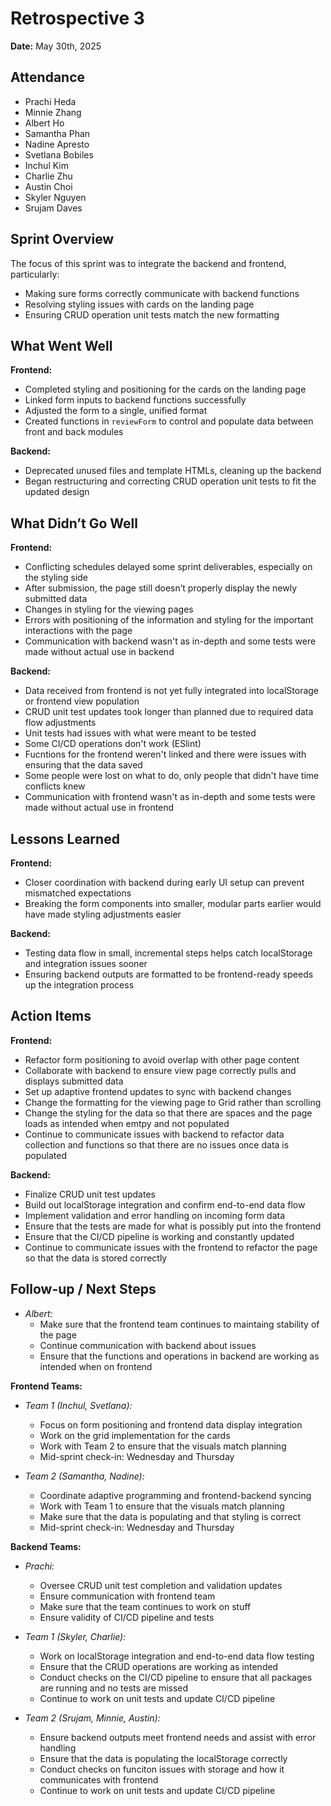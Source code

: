 # Retrospective 3  
**Date:** May 30th, 2025  

## Attendance  
- Prachi Heda  
- Minnie Zhang  
- Albert Ho  
- Samantha Phan  
- Nadine Apresto  
- Svetlana Bobiles  
- Inchul Kim  
- Charlie Zhu  
- Austin Choi  
- Skyler Nguyen  
- Srujam Daves  



## Sprint Overview  
The focus of this sprint was to integrate the backend and frontend, particularly:  
- Making sure forms correctly communicate with backend functions  
- Resolving styling issues with cards on the landing page  
- Ensuring CRUD operation unit tests match the new formatting  



## What Went Well  
**Frontend:**  
- Completed styling and positioning for the cards on the landing page  
- Linked form inputs to backend functions successfully  
- Adjusted the form to a single, unified format  
- Created functions in `reviewForm` to control and populate data between front and back modules  

**Backend:**  
- Deprecated unused files and template HTMLs, cleaning up the backend  
- Began restructuring and correcting CRUD operation unit tests to fit the updated design  



## What Didn’t Go Well  
**Frontend:**  
- Conflicting schedules delayed some sprint deliverables, especially on the styling side  
- After submission, the page still doesn’t properly display the newly submitted data  
- Changes in styling for the viewing pages
- Errors with positioning of the information and styling for the important interactions with the page
- Communication with backend wasn't as in-depth and some tests were made without actual use in backend

**Backend:**  
- Data received from frontend is not yet fully integrated into localStorage or frontend view population  
- CRUD unit test updates took longer than planned due to required data flow adjustments  
- Unit tests had issues with what were meant to be tested
- Some CI/CD operations don't work (ESlint)
- Fucntions for the frontend weren't linked and there were issues with ensuring that the data saved
- Some people were lost on what to do, only people that didn't have time conflicts knew
- Communication with frontend wasn't as in-depth and some tests were made without actual use in frontend



## Lessons Learned  
**Frontend:**  
- Closer coordination with backend during early UI setup can prevent mismatched expectations  
- Breaking the form components into smaller, modular parts earlier would have made styling adjustments easier  

**Backend:**  
- Testing data flow in small, incremental steps helps catch localStorage and integration issues sooner  
- Ensuring backend outputs are formatted to be frontend-ready speeds up the integration process  



## Action Items  
**Frontend:**  
- Refactor form positioning to avoid overlap with other page content  
- Collaborate with backend to ensure view page correctly pulls and displays submitted data  
- Set up adaptive frontend updates to sync with backend changes  
- Change the formatting for the viewing page to Grid rather than scrolling
- Change the styling for the data so that there are spaces and the page loads as intended when emtpy and not populated
- Continue to communicate issues with backend to refactor data collection and functions so that there are no issues once data is populated

**Backend:**  
- Finalize CRUD unit test updates  
- Build out localStorage integration and confirm end-to-end data flow  
- Implement validation and error handling on incoming form data  
- Ensure that the tests are made for what is possibly put into the frontend
- Ensure that the CI/CD pipeline is working and constantly updated
- Continue to communicate issues with the frontend to refactor the page so that the data is stored correctly



## Follow-up / Next Steps  
- *Albert:*
  - Make sure that the frontend team continues to maintaing stability of the page
  - Continue communication with backend about issues
  - Ensure that the functions and operations in backend are working as intended when on frontend

**Frontend Teams:**  
- *Team 1 (Inchul, Svetlana):*  
  - Focus on form positioning and frontend data display integration  
  - Work on the grid implementation for the cards
  - Work with Team 2 to ensure that the visuals match planning
  - Mid-sprint check-in: Wednesday and Thursday  

- *Team 2 (Samantha, Nadine):*  
  - Coordinate adaptive programming and frontend-backend syncing  
  - Work with Team 1 to ensure that the visuals match planning
  - Make sure that the data is populating and that styling is correct
  - Mid-sprint check-in: Wednesday and Thursday  

**Backend Teams:**  
- *Prachi:*  
  - Oversee CRUD unit test completion and validation updates  
  - Ensure communication with frontend team
  - Make sure that the team continues to work on stuff
  - Ensure validity of CI/CD pipeline and tests

- *Team 1 (Skyler, Charlie):*  
  - Work on localStorage integration and end-to-end data flow testing  
  - Ensure that the CRUD operations are working as intended
  - Conduct checks on the CI/CD pipeline to ensure that all packages are running and no tests are missed
  - Continue to work on unit tests and update CI/CD pipeline

- *Team 2 (Srujam, Minnie, Austin):*  
  - Ensure backend outputs meet frontend needs and assist with error handling  
  - Ensure that the data is populating the localStorage correctly
  - Conduct checks on funciton issues with storage and how it communicates with frontend
  - Continue to work on unit tests and update CI/CD pipeline